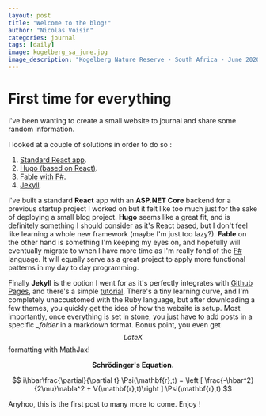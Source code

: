 ```yaml
---
layout: post
title: "Welcome to the blog!"
author: "Nicolas Voisin"
categories: journal
tags: [daily]
image: kogelberg_sa_june.jpg
image_description: "Kogelberg Nature Reserve - South Africa - June 2020"
---
```


# First time for everything

I've been wanting to create a small website to journal and share some random information.

I looked at a couple of solutions in order to do so :

1.   [Standard React app](https://fr.reactjs.org/docs/create-a-new-react-app.html). 
2.   [Hugo (based on React)](https://gohugo.io/).
3.   [Fable with F#](https://fable.io/).
4.   [Jekyll](https://jekyllrb.com/).

I've built a standard __React__ app with an __ASP.NET Core__ backend for a previous startup project I worked on but it felt like too much just for the sake of deploying a small blog project.
__Hugo__ seems like a great fit, and is definitely something I should consider as it's React based, but I don't feel like learning a whole new framework (maybe I'm just too lazy?). __Fable__ on the other hand is something I'm keeping my eyes on, and hopefully will eventually migrate to when I have more time as I'm really fond of the [F#](https://fsharp.org/) language. It will equally serve as a great project to apply more functional patterns in my day to day programming.

Finally __Jekyll__ is the option I went for as it's perfectly integrates with [Github Pages](https://docs.github.com/en/pages), and there's a simple [tutorial](https://docs.github.com/en/pages/setting-up-a-github-pages-site-with-jekyll). There's a tiny learning curve, and I'm completely unaccustomed with the Ruby language, but after downloading a few themes, you quickly get the idea of how the website is setup. Most importantly, once everything is set in stone, you just have to add posts in a specific *_folder* in a markdown format. Bonus point, you even get $$LateX$$ formatting with MathJax!

<p align="center">
    <b>Schrödinger's Equation.</b>
</p>

$$
i\hbar\frac{\partial}{\partial t} \Psi(\mathbf{r},t) = \left [ \frac{-\hbar^2}{2\mu}\nabla^2 + V(\mathbf{r},t)\right ] \Psi(\mathbf{r},t)
$$

Anyhoo, this is the first post to many more to come. Enjoy !
